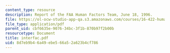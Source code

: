 ```yaml
---
content_type: resource
description: Report of the FAA Human Factors Team, June 18, 1996.
file: https://ol-ocw-studio-app-qa.s3.amazonaws.com/courses/16-422-human-supervisory-control-of-automated-systems-spring-2004/8d7eb9b46a49ebe566a52a623b4cf786_interfac.pdf
file_type: application/pdf
parent_uid: cbf6635e-9076-34bc-3f1b-870b97f2b00b
resourcetype: Document
title: interfac.pdf
uid: 8d7eb9b4-6a49-ebe5-66a5-2a623b4cf786
---
```

